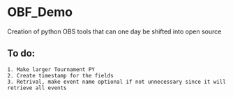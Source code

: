 # OBF_Demo
 Creation of python OBS tools that can one day be shifted into open source
## To do:
	1. Make larger Tournament PY 
	2. Create timestamp for the fields	
	3. Retrival, make event name optional if not unnecessary since it will retrieve all events
	
	
	